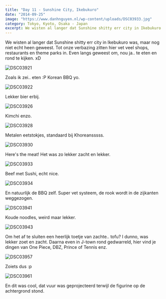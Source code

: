```yaml
---
title: "Day 11 - Sunshine City, Ikebukuro"
date: "2014-09-25"
image: "https://www.danhnguyen.nl/wp-content/uploads/DSC03933.jpg"
category: Tokyo, Kyoto, Osaka - Japan
excerpt: We wisten al langer dat Sunshine shitty err city in Ikebukuro was, maar nog niet echt heen geweest. Tot onze...
---
```


We wisten al langer dat Sunshine shitty err city in Ikebukuro was, maar nog niet echt heen geweest. Tot onze verbazing zitten hier vet veel shops, restaurants en theme parks in. Even langs geweest om, nou ja.. te eten en rond te kijken. xD

![DSC03921](https://www.danhnguyen.nl/wp-content/uploads//DSC03921-1024x575.jpg)

Zoals ik zei.. eten :P Korean BBQ yo.

![DSC03922](https://www.danhnguyen.nl/wp-content/uploads//DSC03922-1024x575.jpg)

Lekker bier erbij.

![DSC03926](https://www.danhnguyen.nl/wp-content/uploads//DSC03926-575x1024.jpg)

Kimchi enzo.

![DSC03928](https://www.danhnguyen.nl/wp-content/uploads//DSC03928-1024x575.jpg)

Metalen eetstokjes, standaard bij Khoreansssss.

![DSC03930](https://www.danhnguyen.nl/wp-content/uploads//DSC03930-1024x575.jpg)

Here's the meat! Het was zo lekker zacht en lekker.

![DSC03933](https://www.danhnguyen.nl/wp-content/uploads//DSC03933-1024x575.jpg)

Beef met Sushi, echt nice.

![DSC03934](https://www.danhnguyen.nl/wp-content/uploads//DSC03934-1024x575.jpg)

En natuurlijk de BBQ zelf. Super vet systeem, de rook wordt in de zijkanten weggezogen.

![DSC03941](https://www.danhnguyen.nl/wp-content/uploads//DSC03941-1024x575.jpg)

Koude noodles, weird maar lekker.

![DSC03943](https://www.danhnguyen.nl/wp-content/uploads//DSC03943-1024x575.jpg)

Om het af te sluiten een heerlijk toetje van zachte.. tofu? I dunno, was lekker zoet en zacht. Daarna even in J-town rond gedwarreld, hier vind je dingen van One Piece, DBZ, Prince of Tennis enz.

![DSC03957](https://www.danhnguyen.nl/wp-content/uploads//DSC03957-575x1024.jpg)

Zoiets dus :p

![DSC03961](https://www.danhnguyen.nl/wp-content/uploads//DSC03961-1024x575.jpg)

En dit was cool, dat vuur was geprojecteerd terwijl de figurine op de achtergrond stond.
